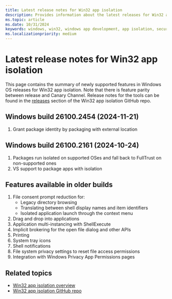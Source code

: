 ```yaml
---
title: Latest release notes for Win32 app isolation
description: Provides information about the latest releases for Win32 app isolation.
ms.topic: article
ms.date: 10/31/2024
keywords: windows, win32, windows app development, app isolation, security, sandbox
ms.localizationpriority: medium
---
```


# Latest release notes for Win32 app isolation

This page contains the summary of newly supported features in Windows OS releases for Win32 app isolation. Note that there is feature parity between release and Canary Channel. Release notes for the tools can be found in the [releases](https://github.com/microsoft/win32-app-isolation/releases) section of the Win32 app isolation GitHub repo.

## Windows build 26100.2454 (2024-11-21)

1. Grant package identity by packaging with external location

## Windows build 26100.2161 (2024-10-24)

1. Packages run isolated on supported OSes and fall back to FullTrust on non-supported ones
1. VS support to package apps with isolation

## Features available in older builds

1. File consent prompt reduction for:
   - Legacy directory browsing
   - Translating between shell display names and item identifiers
   - Isolated application launch through the context menu
1. Drag and drop into applications
1. Application multi-instancing with ShellExecute
1. Implicit brokering for the open file dialog and other APIs
1. Printing
1. System tray icons
1. Shell notifications
1. File system privacy settings to reset file access permissions
1. Integration with Windows Privacy App Permissions pages

## Related topics

- [Win32 app isolation overview](app-isolation-overview.md)
- [Win32 app isolation GitHub repo](https://github.com/microsoft/win32-app-isolation/)
